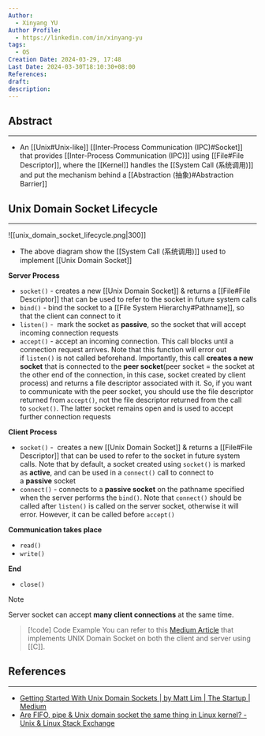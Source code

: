 ```yaml
---
Author:
  - Xinyang YU
Author Profile:
  - https://linkedin.com/in/xinyang-yu
tags:
  - OS
Creation Date: 2024-03-29, 17:48
Last Date: 2024-03-30T18:10:30+08:00
References: 
draft: 
description: 
---
```

## Abstract
---
- An [[Unix#Unix-like]] [[Inter-Process Communication (IPC)#Socket]] that provides [[Inter-Process Communication (IPC)]] using [[File#File Descriptor]], where the [[Kernel]] handles the [[System Call (系统调用)]] and put the mechanism behind a [[Abstraction (抽象)#Abstraction Barrier]]


## Unix Domain Socket Lifecycle
---
![[unix_domain_socket_lifecycle.png|300]]

- The above diagram show the [[System Call (系统调用)]] used to implement [[Unix Domain Socket]]

**Server Process** 
- `socket()` - creates a new [[Unix Domain Socket]] & returns a [[File#File Descriptor]] that can be used to refer to the socket in future system calls
- `bind()` - bind the socket to a [[File System Hierarchy#Pathname]], so that the client can connect to it
- `listen()` -  mark the socket as **passive**, so the socket that will accept incoming connection requests
- `accept()` - accept an incoming connection. This call blocks until a connection request arrives. Note that this function will error out if `listen()` is not called beforehand. Importantly, this call **creates a new socket** that is connected to the **peer socket**(peer socket = the socket at the other end of the connection, in this case, socket created by client process) and returns a file descriptor associated with it. So, if you want to communicate with the peer socket, you should use the file descriptor returned from `accept()`, not the file descriptor returned from the call to `socket()`. The latter socket remains open and is used to accept further connection requests


**Client Process**
- `socket()` -  creates a new [[Unix Domain Socket]] & returns a [[File#File Descriptor]] that can be used to refer to the socket in future system calls. Note that by default, a socket created using `socket()` is marked as **active**, and can be used in a `connect()` call to connect to a **passive** socket
- `connect()` - connects to a **passive socket** on the pathname specified when the server performs the `bind()`. Note that `connect()` should be called after `listen()` is called on the server socket, otherwise it will error. However, it can be called before `accept()`

**Communication takes place**
- `read()`
- `write()`

**End**
- `close()`


>[!note]
> Server socket can accept **many client connections** at the same time.

>[!code] Code Example
> You can refer to this [Medium Article](https://medium.com/swlh/getting-started-with-unix-domain-sockets-4472c0db4eb1) that implements UNIX Domain Socket on both the client and server using [[C]].

## References 
---
- [Getting Started With Unix Domain Sockets | by Matt Lim | The Startup | Medium](https://medium.com/swlh/getting-started-with-unix-domain-sockets-4472c0db4eb1)
- [Are FIFO, pipe & Unix domain socket the same thing in Linux kernel? - Unix & Linux Stack Exchange](https://unix.stackexchange.com/questions/75904/are-fifo-pipe-unix-domain-socket-the-same-thing-in-linux-kernel)